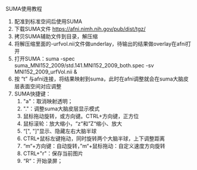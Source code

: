 SUMA使用教程
1. 配准到标准空间后使用SUMA
2. 下载SUMA文件 https://afni.nimh.nih.gov/pub/dist/tgz/
3. 拷贝SUMA辅助文件到目录，解压缩
4. 将解压缩里面的-urfvol.nii文件做underlay，待输出的结果做overlay在afni打开
5. 打开SUMA：suma -spec suma_MNI152_2009/std.141.MNI152_2009_both.spec -sv MNI152_2009_urfVol.nii &
6. 按 “t” 与afni连接，将结果映射到suma，此时在afni调整就会在suma大脑皮层表面空间对应调整
7. SUMA快捷键：
    1. "a"：取消映射透明；
    2. "."：调整suma大脑皮层显示模式
    3. 鼠标拖动旋转，或方向键。CTRL+方向键，正方位
    4. 鼠标滚轮：放大缩小，“z“和”Z“缩小、放大
    5. “[", "]"显示、隐藏左右大脑半球
    6. CTRL+鼠标左键拖动，同时旋转两个大脑半球，上下调整距离
    7. “m“+方向键：自动旋转，”m“+鼠标拖动：自定义速度方向旋转
    8. CTRL+"r"：保存当前图片
    9. “R“：开始录屏；